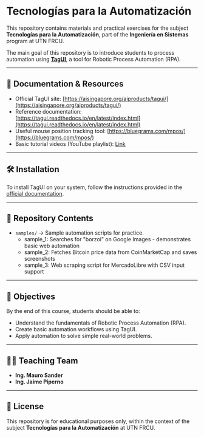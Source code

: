 # Tecnologías para la Automatización

This repository contains materials and practical exercises for the subject **Tecnologías para la Automatización**, part of the **Ingeniería en Sistemas** program at UTN FRCU.  

The main goal of this repository is to introduce students to process automation using **[TagUI](https://aisingapore.org/aiproducts/tagui/)**, a tool for Robotic Process Automation (RPA).  

---

## 📖 Documentation & Resources

- Official TagUI site: [https://aisingapore.org/aiproducts/tagui/](https://aisingapore.org/aiproducts/tagui/)  
- Reference documentation: [https://tagui.readthedocs.io/en/latest/index.html](https://tagui.readthedocs.io/en/latest/index.html)  
- Useful mouse position tracking tool: [https://bluegrams.com/mpos/](https://bluegrams.com/mpos/)
- Basic tutorial videos (YouTube playlist): [Link](https://www.youtube.com/watch?v=1JRuSZNBBUk&list=PL2gs9_mNDDvZSCPsJu4APZR6AaDzUY7R6)  

---

## 🛠️ Installation

To install TagUI on your system, follow the instructions provided in the [official documentation](https://tagui.readthedocs.io/en/latest/setup.html).  

---

## 📂 Repository Contents

- `samples/` → Sample automation scripts for practice.
  - sample_1: Searches for "borzoi" on Google Images - demonstrates basic web automation
  - sample_2: Fetches Bitcoin price data from CoinMarketCap and saves screenshots
  - sample_3: Web scraping script for MercadoLibre with CSV input support
  
---

## 🎯 Objectives

By the end of this course, students should be able to:  
- Understand the fundamentals of Robotic Process Automation (RPA).  
- Create basic automation workflows using TagUI.  
- Apply automation to solve simple real-world problems.  

---

## 👨‍🏫 Teaching Team

- **Ing. Mauro Sander**  
- **Ing. Jaime Piperno**  

---

## 📜 License

This repository is for educational purposes only, within the context of the subject **Tecnologías para la Automatización** at UTN FRCU.  
